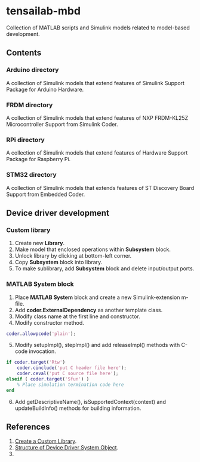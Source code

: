 # tensailab-mbd 
Collection of MATLAB scripts and Simulink models related to model-based development. 

## Contents
### Arduino directory
A collection of Simulink models that extend features of Simulink Support Package for Arduino Hardware.

### FRDM directory
A collection of Simulink models that extend features of NXP FRDM-KL25Z Microcontroller Support from Simulink Coder. 

### RPi directory
A collection of Simulink models that extend features of Hardware Support Package for Raspberry Pi.

### STM32 directory
A collection of Simulink models that extends features of ST Discovery Board Support from Embedded Coder.

## Device driver development
### Custom library 
1. Create new **Library**.
2. Make model that enclosed operations within **Subsystem** block.
3. Unlock library by clicking at bottom-left corner.
4. Copy **Subsystem** block into library.
5. To make sublibrary, add **Subsystem** block and delete input/output ports.
 
### MATLAB System block
1. Place **MATLAB System** block and create a new Simulink-extension m-file.
2. Add **coder.ExternalDependency** as another template class.
3. Modify class name at the first line and constructor.
4. Modify constructor method.
```Matlab
coder.allowpcode('plain');
```
5. Modify setupImpl(), stepImpl() and add releaseImpl() methods with C-code invocation.
```Matlab
if coder.target('Rtw')
    coder.cinclude('put C header file here');
    coder.ceval('put C source file here');
elseif ( coder.target('Sfun') )
    % Place simulation termination code here
end
```
6. Add getDescriptiveName(), isSupportedContext(context) and updateBuildInfo() methods for building information.

## References
1. [Create a Custom Library](https://www.mathworks.com/help/simulink/ug/creating-block-libraries.html).
2. [Structure of Device Driver System Object](https://www.mathworks.com/help/supportpkg/arduino/ug/introduction-to-device-drivers-and-system-objects.html).
3. 